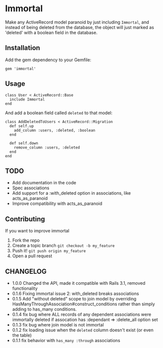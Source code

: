# Immortal

Make any ActiveRecord model paranoid by just including `Immortal`, and instead of being deleted from the database, the object will just marked as 'deleted' with a boolean field in the database.

## Installation

Add the gem dependency to your Gemfile:

    gem 'immortal'

## Usage

    class User < ActiveRecord::Base
      include Immortal
    end

And add a boolean field called `deleted` to that model:

    class AddDeletedToUsers < ActiveRecord::Migration
      def self.up
        add_column :users, :deleted, :boolean
      end

      def self.down
        remove_column :users, :deleted
      end
    end

## TODO

- Add documentation in the code
- Spec associations
- Add support for a :with_deleted option in associations, like acts_as_paranoid
- Improve compatibility with acts_as_paranoid

## Contributing

If you want to improve immortal

1. Fork the repo
2. Create a topic branch `git checkout -b my_feature`
3. Push it! `git push origin my_feature`
4. Open a pull request

## CHANGELOG

- 1.0.0 Changed the API, made it compatible with Rails 3.1, removed
  functionality
- 0.1.6 Fixing immortal issue 2: with_deleted breaks associations
- 0.1.5 Add "without deleted" scope to join model by overriding HasManyThroughAssociation#construct_conditions
    rather than simply adding to has_many conditions.
- 0.1.4 fix bug where ALL records of any dependent associations were
  immortally deleted if assocation has :dependant => :delete_all option
  set
- 0.1.3 fix bug where join model is not immortal
- 0.1.2 fix loading issue when the `deleted` column doesn't exist (or even the table)
- 0.1.1 fix behavior with `has_many :through` associations
